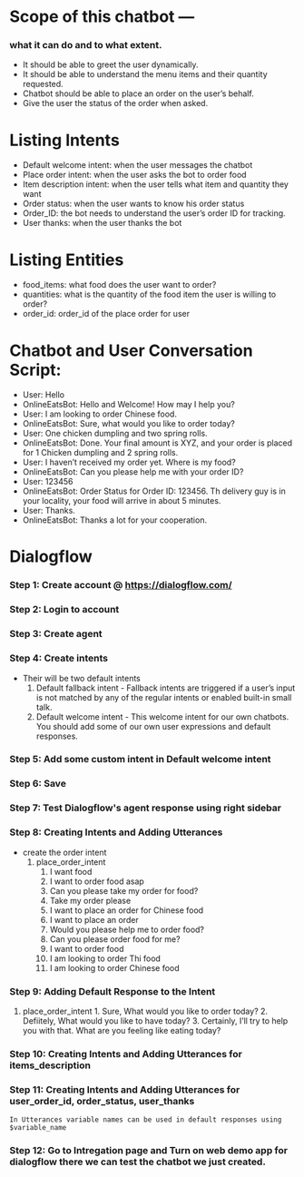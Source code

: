 # Scope of this chatbot —
### what it can do and to what extent.
* It should be able to greet the user dynamically.
* It should be able to understand the menu items and their quantity requested.
* Chatbot should be able to place an order on the user’s behalf.
* Give the user the status of the order when asked.

# Listing Intents
* Default welcome intent: when the user messages the chatbot
* Place order intent: when the user asks the bot to order food
* Item description intent: when the user tells what item and quantity they want
* Order status: when the user wants to know his order status
* Order_ID: the bot needs to understand the user’s order ID for tracking.
* User thanks: when the user thanks the bot

# Listing Entities
* food_items: what food does the user want to order?
* quantities: what is the quantity of the food item the user is willing to order?
* order_id: order_id of the place order for user

# Chatbot and User Conversation Script:
* User: Hello
* OnlineEatsBot: Hello and Welcome! How may I help you?
* User: I am looking to order Chinese food.
* OnlineEatsBot: Sure, what would you like to order today?
* User: One chicken dumpling and two spring rolls.
* OnlineEatsBot: Done. Your final amount is XYZ, and your order is placed for 1 Chicken dumpling and 2 spring rolls.
* User: I haven’t received my order yet. Where is my food?
* OnlineEatsBot: Can you please help me with your order ID?
* User: 123456
* OnlineEatsBot: Order Status for Order ID: 123456. Th delivery guy is in your locality, your food will arrive in about 5 minutes.
* User: Thanks.
* OnlineEatsBot: Thanks a lot for your cooperation.

# Dialogflow 
### Step 1: Create account @ https://dialogflow.com/
### Step 2: Login to account
### Step 3: Create agent
### Step 4: Create intents
* Their will be two default intents
    1. Default fallback intent - Fallback intents are triggered if a user’s input is not matched by any of the regular intents or enabled built-in small talk. 
    2. Default welcome intent - This welcome intent for our own chatbots. You should add some of our own user expressions and default responses.
### Step 5: Add some custom intent in Default welcome intent
### Step 6: Save
### Step 7: Test Dialogflow's agent response using right sidebar
### Step 8: Creating Intents and Adding Utterances
* create the order intent
    1. place_order_intent
        1. I want food
        2. I want to order food asap
        3. Can you please take my order for food?
        4. Take my order please
        5. I want to place an order for Chinese food
        6. I want to place an order
        7. Would you please help me to order food?
        8. Can you please order food for me?
        9. I want to order food
        10. I am looking to order Thi food
        11. I am looking to order Chinese food
### Step 9: Adding Default Response to the Intent
  1. place_order_intent
    1. Sure, What would you like to order today?
    2. Defiitely, What would you like to have today?
    3. Certainly, I’ll try to help you with that. What are you feeling like eating today?
### Step 10: Creating Intents and Adding Utterances for items_description
### Step 11: Creating Intents and Adding Utterances for user_order_id, order_status, user_thanks
    In Utterances variable names can be used in default responses using $variable_name
### Step 12: Go to Intregation page and Turn on web demo app for dialogflow there we can test the chatbot we just created.
